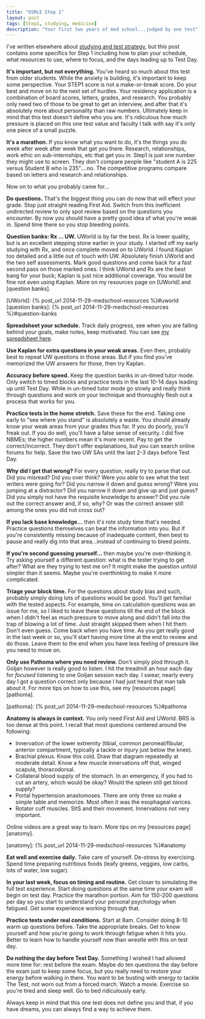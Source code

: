 ```yaml
---
title: "USMLE Step 1"
layout: post
tags: [Step1, studying, medicine]
description: "Your first two years of med school...judged by one test"
---
```


I've written elsewhere about [studying and test strategy](/tags/?q=studying),
but this post contains some specifics for Step 1 including how to plan your
schedule, what resources to use, where to focus, and the days leading up to
Test Day.


**It's important, but not everything.** You've heard so much about this test
from older students.  While the anxiety is building, it's important to keep
some perspective.  Your STEP1 score is not a make-or-break score.  Do your
best and move on to the next set of hurdles.  Your residency application is a
combination of board scores, letters, grades, and research.  You probably only
need two of those to be great to get an interview, and after that it's
absolutely more about personality than raw numbers.  Ultimately keep in mind
that this test doesn't define who you are. It's ridiculous how much pressure
is placed on this one test value and faculty I talk with say it's only one
piece of a small puzzle.

**It's a marathon.** If you know what you want to do, it's the things you do
week after week after week that get you there. Research, relationships, work
ethic on sub-internships, etc that get you in. Step1 is just one number they
might use to screen. They don't compare people like "student A is 225 versus
Student B who is 235"....no. The competitive programs compare based on letters
and research and relationships.


Now on to what you probably came for...

**Do questions.** That's the biggest thing you can do now that will effect
your grade. Stop just straight reading First Aid.  Switch from this
inefficient undirected review to only spot review based on the questions you
encounter. By now you should have a pretty good idea of what you're weak
in. Spend time there so you stop bleeding points.

**Question banks: Rx ... UW.** UWorld is by far the best.  Rx is lower
quality, but is an excellent stepping stone earlier in your study.  I started
off my early studying with Rx, and once complete moved on to UWorld.  I found
Kaplan too detailed and a little out of touch with UW.  Absolutely finish
UWorld and the two self assessments. Mark good questions and come back for a
fast second pass on those marked ones.  I think UWorld and Rx are the best
bang for your buck; Kaplan is just nice additional coverage.  You would be
fine not even using Kaplan.  More on my resources page on [UWorld] and
[question banks].

 [UWorld]: {% post_url 2014-11-29-medschool-resources %}#uworld
 [question banks]: {% post_url 2014-11-29-medschool-resources %}#question-banks

**Spreadsheet your schedule.** Track daily progress, see when you are falling
behind your goals, make notes, keep motivated.  You can see
[my spreadsheet here][spreadsheet].

  [spreadsheet]: https://drive.google.com/open?id=1WSxMoeXs_5UY1b8mdUqSL7oG0VN1KEsXzK0wCAu90Nc

**Use Kaplan for extra questions in your weak areas.** Even then, probably
best to repeat UW questions in those areas. But if you find you've memorized
the UW answers for those, then try Kaplan.

**Accuracy before speed.** Keep the question banks in un-timed tutor mode.
Only switch to timed blocks and practice tests in the last 10-14 days leading
up until Test Day.  While in un-timed tutor mode go slowly and really think
through questions and work on your technique and thoroughly flesh out a
process that works for you.

**Practice tests in the home stretch.** Save these for the end.  Taking one
early to "see where you stand" is absolutely a waste.  You should already know
your weak areas from your grades thus far.  If you do poorly, you'll freak
out.  If you do well, you'll have a false sense of security.  I did five
NBMEs; the higher numbers mean it's more recent.  Pay to get the
correct/incorrect.  They don't offer explanations, but you can search online
forums for help.  Save the two UW SAs until the last 2-3 days before Test Day.

**Why did I get that wrong?** For every question, really try to parse that
out. Did you misread?  Did you over think? Were you able to see what the test
writers were going for?  Did you narrow it down and guess wrong? Were you
jumping at a distractor? Did you narrow it down and give up and just guess?
Did you simply not have the requisite knowledge to answer? Did you rule out
the correct answer and, if so, why? Or was the correct answer still among the
ones you did not cross out?

**If you lack base knowledge...** then it's rote study time that's
needed. Practice questions themselves can beat the information into you. But
if you're consistently missing because of inadequate content, then best to
pause and really dig into that area...instead of continuing to bleed points.

**If you're second guessing yourself...** then maybe you're over-thinking
it. Try asking yourself a different question: what is the tester trying to get
after? What are they trying to test me on? It might make the question unfold
simpler than it seems. Maybe you're overthinking to make it more complicated.


**Triage your block time.** For the questions about study bias and such,
probably simply doing lots of questions would be good. You'll get familiar
with the tested aspects.  For example, time on calculation questions was an
issue for me, so I liked to leave these questions till the end of the block
when I didn't feel as much pressure to move along and didn't fall into the
trap of blowing a lot of time. Just straight skipped them when I hit
them. Don't even guess. Come back when you have time. As you get really good
in the last week or so, you'll start having more time at the end to review and
do those. Leave them to the end when you have less feeling of pressure like
you need to move on.


**Only use Pathoma where you need review.** Don't simply plod through
it. Goljan however is really good to listen. I hit the treadmill an hour each
day for *focused* listening to one Goljan session each day. I swear, nearly
every day I got a question correct only because I had just heard that man talk
about it.  For more tips on how to use this, see my [resources page][pathoma].

  [pathoma]: {% post_url 2014-11-29-medschool-resources %}#pathoma


**Anatomy is always in context.** You only need First Aid and UWorld.  BRS is
too dense at this point. I recall that most questions centered around the
following:

- Innervation of the lower extremity (tibial, common peroneal/fibular,
  anterior compartment, typically a tackle or injury just below the knee).
- Brachial plexus. Know this cold. Draw that diagram repeatedly at moderate
  detail. Know a few muscle innervations off that, winged scapula,
  thoracodorsal.
- Collateral blood supply of the stomach.  In an emergency, if you had to cut
  an artery, which would be okay?  Would the spleen still get blood supply?
- Portal hypertension anastomoses. There are only three so make a simple
  table and memorize. Most often it was the esophageal varices.
- Rotator cuff muscles. SItS and their movement. Innervations not very
  important.

Online videos are a great way to learn.  More tips on my
[resources page][anatomy].


[anatomy]: {% post_url 2014-11-29-medschool-resources %}#anatomy


**Eat well and exercise daily.** Take care of yourself.  De-stress by
exercising.  Spend time preparing nutritious foods (leafy greens, veggies, low
carbs, lots of water, low sugar).

**In your last week, focus on timing and routine.** Get closer to simulating
the full test experience. Start doing questions at the same time your exam
will begin on test day. Practice the marathon portion. Aim for 150-200
questions per day so you start to understand your personal psychology when
fatigued. Get some experience working through that.

**Practice tests under real conditions.** Start at 8am. Consider doing 8-10
warm up questions before. Take the appropriate breaks. Get to know yourself
and how you're going to work through fatigue when it hits you. Better to learn
how to handle yourself now than wrestle with this on test day.


**Do nothing the day before Test Day.** Something I wished I had allowed more
time for: rest before the exam. Maybe do ten questions the day before the exam
just to keep some focus, but you really need to restore your energy before
walking in there.  You want to be busting with energy to tackle The Test, not
worn out from a forced march.  Watch a movie.  Exercise so you're tired and
sleep well.  Go to bed ridiculously early.


Always keep in mind that this one test does not define you and that, if you
have dreams, you can always find a way to achieve them.
